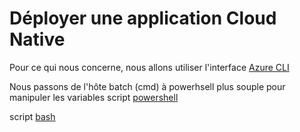 #  Déployer une application Cloud Native
Pour ce qui nous concerne, nous allons utiliser l'interface [Azure CLI](https://docs.microsoft.com/fr-fr/cli/azure/install-azure-cli?view=azure-cli-latest)

Nous passons de l'hôte batch (cmd) à powerhsell plus souple pour manipuler les variables
script [powershell](https://github.com/EricVernie/CloudNativeAppForAzureDev/blob/step4/src/template/deploiement.ps1)

script [bash](https://github.com/EricVernie/CloudNativeAppForAzureDev/blob/step4/src/template/deploiement.sh)